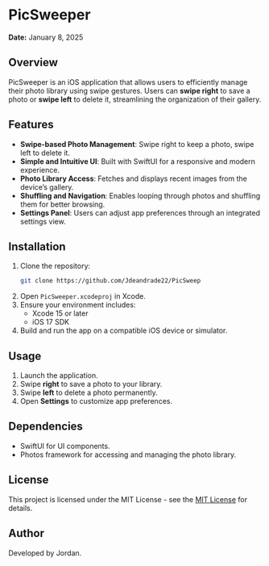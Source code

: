 # PicSweeper


**Date:** January 8, 2025  

## Overview
PicSweeper is an iOS application that allows users to efficiently manage their photo library using swipe gestures. Users can **swipe right** to save a photo or **swipe left** to delete it, streamlining the organization of their gallery.

## Features
- **Swipe-based Photo Management**: Swipe right to keep a photo, swipe left to delete it.
- **Simple and Intuitive UI**: Built with SwiftUI for a responsive and modern experience.
- **Photo Library Access**: Fetches and displays recent images from the device’s gallery.
- **Shuffling and Navigation**: Enables looping through photos and shuffling them for better browsing.
- **Settings Panel**: Users can adjust app preferences through an integrated settings view.

## Installation
1. Clone the repository:
   ```sh
   git clone https://github.com/Jdeandrade22/PicSweep
   ```
2. Open `PicSweeper.xcodeproj` in Xcode.
3. Ensure your environment includes:
   - Xcode 15 or later
   - iOS 17 SDK
4. Build and run the app on a compatible iOS device or simulator.

## Usage
1. Launch the application.
2. Swipe **right** to save a photo to your library.
3. Swipe **left** to delete a photo permanently.
4. Open **Settings** to customize app preferences.

## Dependencies
- SwiftUI for UI components.
- Photos framework for accessing and managing the photo library.

## License
This project is licensed under the MIT License - see the [MIT License](https://opensource.org/licenses/MIT) for details.

## Author
Developed by Jordan.
